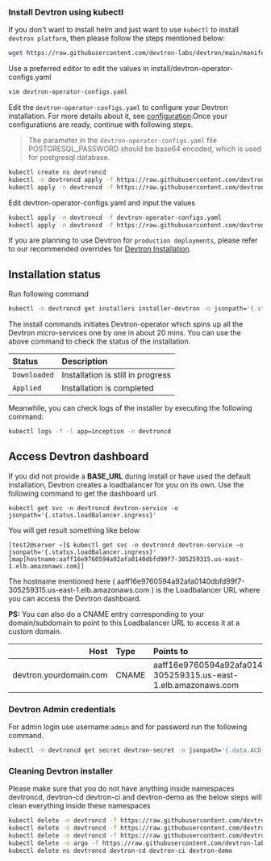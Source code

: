 ### Install Devtron using kubectl

If you don't want to install helm and just want to use `kubectl` to install `devtron platform`, then please follow the steps mentioned below:

```bash
wget https://raw.githubusercontent.com/devtron-labs/devtron/main/manifests/install/devtron-operator-configs.yaml
```
Use a preferred editor to edit the values in install/devtron-operator-configs.yaml
```bash
vim devtron-operator-configs.yaml
```
Edit the `devtron-operator-configs.yaml` to configure your Devtron installation. For more details about it, see [configuration](installation-configuration.md).Once your configurations are ready, continue with following steps.

> The parameter in the `devtron-operator-configs.yaml` file POSTGRESQL_PASSWORD should be base64 encoded, which is used for postgresql database.

```bash
kubectl create ns devtroncd
kubectl -n devtroncd apply -f https://raw.githubusercontent.com/devtron-labs/charts/main/charts/devtron/crds/crd-devtron.yaml
kubectl apply -n devtroncd -f https://raw.githubusercontent.com/devtron-labs/devtron/main/manifests/install/install.yaml
```
Edit devtron-operator-configs.yaml and input the values
```bash
kubectl apply -n devtroncd -f devtron-operator-configs.yaml
kubectl apply -n devtroncd -f https://raw.githubusercontent.com/devtron-labs/devtron/main/manifests/install/devtron-installer.yaml
```

If you are planning to use Devtron for `production deployments`, please refer to our recommended overrides for [Devtron Installation](override-default-devtron-installation-configs.md).

## Installation status

Run following command

```bash
kubectl -n devtroncd get installers installer-devtron -o jsonpath='{.status.sync.status}'
```

The install commands initiates Devtron-operator which spins up all the Devtron micro-services one by one in about 20 mins. You can use the above command to check the status of the installation.

| Status | Description |
| :--- | :--- |
| `Downloaded` | Installation is still in progress |
| `Applied` | Installation is completed |

Meanwhile, you can check logs of the installer by executing the following command:

```bash
kubectl logs -f -l app=inception -n devtroncd
```
## Access Devtron dashboard

If you did not provide a **BASE\_URL** during install or have used the default installation, Devtron creates a loadbalancer for you on its own. Use the following command to get the dashboard url.

```text
kubectl get svc -n devtroncd devtron-service -o jsonpath='{.status.loadBalancer.ingress}'
```

You will get result something like below

```text
[test2@server ~]$ kubectl get svc -n devtroncd devtron-service -o jsonpath='{.status.loadBalancer.ingress}'
[map[hostname:aaff16e9760594a92afa0140dbfd99f7-305259315.us-east-1.elb.amazonaws.com]]
```

The hostname mentioned here \( aaff16e9760594a92afa0140dbfd99f7-305259315.us-east-1.elb.amazonaws.com \) is the Loadbalancer URL where you can access the Devtron dashboard.

**PS:** You can also do a CNAME entry corresponding to your domain/subdomain to point to this Loadbalancer URL to access it at a custom domain.

| Host | Type | Points to |
| ---: | :--- | :--- |
| devtron.yourdomain.com | CNAME | aaff16e9760594a92afa0140dbfd99f7-305259315.us-east-1.elb.amazonaws.com |

### Devtron Admin credentials

For admin login use username:`admin` and for password run the following command.

```bash
kubectl -n devtroncd get secret devtron-secret -o jsonpath='{.data.ACD_PASSWORD}' | base64 -d
```


### Cleaning Devtron installer
Please make sure that you do not have anything inside namespaces devtroncd, devtron-cd devtron-ci and devtron-demo as the below steps will clean everything inside these namespaces
```bash
kubectl delete -n devtroncd -f https://raw.githubusercontent.com/devtron-labs/devtron/main/manifests/install/devtron-installer.yaml
kubectl delete -n devtroncd -f https://raw.githubusercontent.com/devtron-labs/charts/main/charts/devtron/templates/install.yaml
kubectl delete -n devtroncd -f https://raw.githubusercontent.com/devtron-labs/charts/main/charts/devtron/crds/crd-devtron.yaml
kubectl delete -n argo -f https://raw.githubusercontent.com/devtron-labs/devtron/main/manifests/yamls/workflow.yaml
kubectl delete ns devtroncd devtron-cd devtron-ci devtron-demo
```
